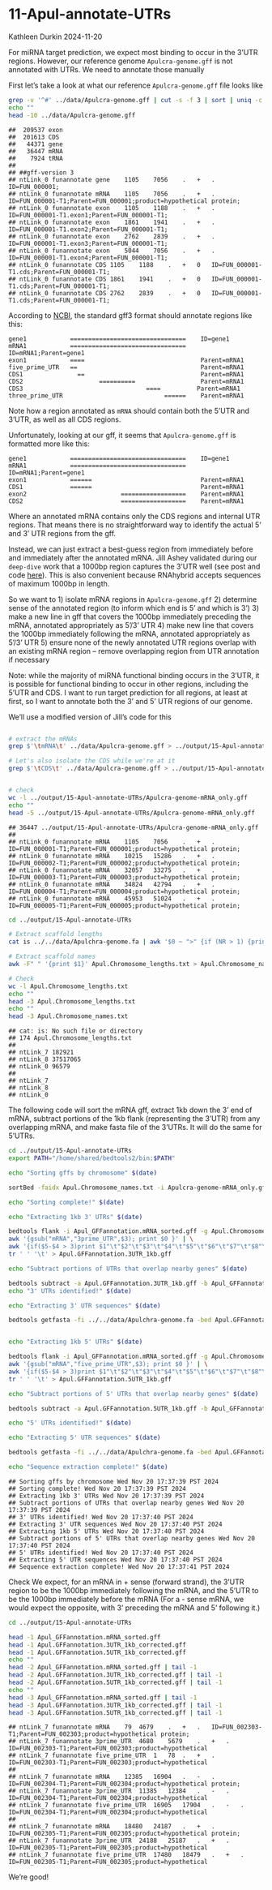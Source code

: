 11-Apul-annotate-UTRs
================
Kathleen Durkin
2024-11-20

For miRNA target prediction, we expect most binding to occur in the
3’UTR regions. However, our reference genome `Apulcra-genome.gff` is not
annotated with UTRs. We need to annotate those manually

First let’s take a look at what our reference `Apulcra-genome.gff` file
looks like

``` bash
grep -v '^#' ../data/Apulcra-genome.gff | cut -s -f 3 | sort | uniq -c | sort -rn
echo ""
head -10 ../data/Apulcra-genome.gff
```

    ##  209537 exon
    ##  201613 CDS
    ##   44371 gene
    ##   36447 mRNA
    ##    7924 tRNA
    ## 
    ## ##gff-version 3
    ## ntLink_0 funannotate gene    1105    7056    .   +   .   ID=FUN_000001;
    ## ntLink_0 funannotate mRNA    1105    7056    .   +   .   ID=FUN_000001-T1;Parent=FUN_000001;product=hypothetical protein;
    ## ntLink_0 funannotate exon    1105    1188    .   +   .   ID=FUN_000001-T1.exon1;Parent=FUN_000001-T1;
    ## ntLink_0 funannotate exon    1861    1941    .   +   .   ID=FUN_000001-T1.exon2;Parent=FUN_000001-T1;
    ## ntLink_0 funannotate exon    2762    2839    .   +   .   ID=FUN_000001-T1.exon3;Parent=FUN_000001-T1;
    ## ntLink_0 funannotate exon    5044    7056    .   +   .   ID=FUN_000001-T1.exon4;Parent=FUN_000001-T1;
    ## ntLink_0 funannotate CDS 1105    1188    .   +   0   ID=FUN_000001-T1.cds;Parent=FUN_000001-T1;
    ## ntLink_0 funannotate CDS 1861    1941    .   +   0   ID=FUN_000001-T1.cds;Parent=FUN_000001-T1;
    ## ntLink_0 funannotate CDS 2762    2839    .   +   0   ID=FUN_000001-T1.cds;Parent=FUN_000001-T1;

According to [NCBI](https://www.ncbi.nlm.nih.gov/genbank/genomes_gff/),
the standard gff3 format should annotate regions like this:

    gene1            ================================    ID=gene1
    mRNA1            ================================    ID=mRNA1;Parent=gene1
    exon1            ====                                Parent=mRNA1
    five_prime_UTR   ==                                  Parent=mRNA1
    CDS1               ==                                Parent=mRNA1
    CDS2                     ==========                  Parent=mRNA1
    CDS3                                  ====          Parent=mRNA1
    three_prime_UTR                            ======    Parent=mRNA1

Note how a region annotated as `mRNA` should contain both the 5’UTR and
3’UTR, as well as all CDS regions.

Unfortunately, looking at our gff, it seems that `Apulcra-genome.gff` is
formatted more like this:

    gene1            ================================    ID=gene1
    mRNA1            ================================    ID=mRNA1;Parent=gene1
    exon1            ======                              Parent=mRNA1
    CDS1             ======                              Parent=mRNA1
    exon2                          ==================    Parent=mRNA1
    CDS2                           ==================    Parent=mRNA1

Where an annotated mRNA contains only the CDS regions and internal UTR
regions. That means there is no straightforward way to identify the
actual 5’ and 3’ UTR regions from the gff.

Instead, we can just extract a best-guess region from immediately before
and immediately after the annotated mRNA. Jill Ashey validated during
our `deep-dive` work that a 1000bp region captures the 3’UTR well (see
post and code
[here](https://github.com/JillAshey/JillAshey_Putnam_Lab_Notebook/blob/master/_posts/2024-06-15-e5-deepdive-miRNA-TargetPrediction.md)).
This is also convenient because RNAhybrid accepts sequences of maximum
1000bp in length.

So we want to 1) isolate mRNA regions in `Apulcra-genome.gff` 2)
determine sense of the annotated region (to inform which end is 5’ and
which is 3’) 3) make a new line in gff that covers the 1000bp
immediately preceding the mRNA, annotated appropriately as 5’/3’ UTR 4)
make new line that covers the 1000bp immediately following the mRNA,
annotated appropriately as 5’/3’ UTR 5) ensure none of the newly
annotated UTR regions overlap with an existing mRNA region – remove
overlapping region from UTR annotation if necessary

Note: while the majority of miRNA functional binding occurs in the
3’UTR, it is possible for functional binding to occur in other regions,
including the 5’UTR and CDS. I want to run target prediction for all
regions, at least at first, so I want to annotate both the 3’ and 5’ UTR
regions of our genome.

We’ll use a modified version of Jill’s code for this

``` bash

# extract the mRNAs
grep $'\tmRNA\t' ../data/Apulcra-genome.gff > ../output/15-Apul-annotate-UTRs/Apulcra-genome-mRNA_only.gff

# Let's also isolate the CDS while we're at it
grep $'\tCDS\t' ../data/Apulcra-genome.gff > ../output/15-Apul-annotate-UTRs/Apulcra-genome-CDS_only.gff


# check
wc -l ../output/15-Apul-annotate-UTRs/Apulcra-genome-mRNA_only.gff
echo ""
head -5 ../output/15-Apul-annotate-UTRs/Apulcra-genome-mRNA_only.gff
```

    ## 36447 ../output/15-Apul-annotate-UTRs/Apulcra-genome-mRNA_only.gff
    ## 
    ## ntLink_0 funannotate mRNA    1105    7056    .   +   .   ID=FUN_000001-T1;Parent=FUN_000001;product=hypothetical protein;
    ## ntLink_0 funannotate mRNA    10215   15286   .   +   .   ID=FUN_000002-T1;Parent=FUN_000002;product=hypothetical protein;
    ## ntLink_0 funannotate mRNA    32057   33275   .   +   .   ID=FUN_000003-T1;Parent=FUN_000003;product=hypothetical protein;
    ## ntLink_0 funannotate mRNA    34824   42794   .   +   .   ID=FUN_000004-T1;Parent=FUN_000004;product=hypothetical protein;
    ## ntLink_0 funannotate mRNA    45953   51024   .   +   .   ID=FUN_000005-T1;Parent=FUN_000005;product=hypothetical protein;

``` bash
cd ../output/15-Apul-annotate-UTRs

# Extract scaffold lengths
cat is ../../data/Apulchra-genome.fa | awk '$0 ~ ">" {if (NR > 1) {print c;} c=0;printf substr($0,2,100) "\t"; } $0 !~ ">" {c+=length($0);} END { print c; }' > Apul.Chromosome_lengths.txt

# Extract scaffold names
awk -F" " '{print $1}' Apul.Chromosome_lengths.txt > Apul.Chromosome_names.txt

# Check
wc -l Apul.Chromosome_lengths.txt 
echo ""
head -3 Apul.Chromosome_lengths.txt 
echo ""
head -3 Apul.Chromosome_names.txt 
```

    ## cat: is: No such file or directory
    ## 174 Apul.Chromosome_lengths.txt
    ## 
    ## ntLink_7 182921
    ## ntLink_8 37517065
    ## ntLink_0 96579
    ## 
    ## ntLink_7
    ## ntLink_8
    ## ntLink_0

The following code will sort the mRNA gff, extract 1kb down the 3’ end
of mRNA, subtract portions of the 1kb flank (representing the 3’UTR)
from any overlapping mRNA, and make fasta file of the 3’UTRs. It will do
the same for 5’UTRs.

``` bash
cd ../output/15-Apul-annotate-UTRs
export PATH="/home/shared/bedtools2/bin:$PATH"

echo "Sorting gffs by chromosome" $(date)

sortBed -faidx Apul.Chromosome_names.txt -i Apulcra-genome-mRNA_only.gff > Apul_GFFannotation.mRNA_sorted.gff

echo "Sorting complete!" $(date)

echo "Extracting 1kb 3' UTRs" $(date)

bedtools flank -i Apul_GFFannotation.mRNA_sorted.gff -g Apul.Chromosome_lengths.txt -l 0 -r 1000 -s | \
awk '{gsub("mRNA","3prime_UTR",$3); print $0 }' | \
awk '{if($5-$4 > 3)print $1"\t"$2"\t"$3"\t"$4"\t"$5"\t"$6"\t"$7"\t"$8"\t"$9}' | \
tr ' ' '\t' > Apul.GFFannotation.3UTR_1kb.gff

echo "Subtract portions of UTRs that overlap nearby genes" $(date)

bedtools subtract -a Apul.GFFannotation.3UTR_1kb.gff -b Apul_GFFannotation.mRNA_sorted.gff > Apul.GFFannotation.3UTR_1kb_corrected.gff 
echo "3' UTRs identified!" $(date)

echo "Extracting 3' UTR sequences" $(date)

bedtools getfasta -fi ../../data/Apulchra-genome.fa -bed Apul.GFFannotation.3UTR_1kb_corrected.gff -fo Apul_3UTR_1kb.fasta -fullHeader


echo "Extracting 1kb 5' UTRs" $(date)

bedtools flank -i Apul_GFFannotation.mRNA_sorted.gff -g Apul.Chromosome_lengths.txt -l 1000 -r 0 -s | \
awk '{gsub("mRNA","five_prime_UTR",$3); print $0 }' | \
awk '{if($5-$4 > 3)print $1"\t"$2"\t"$3"\t"$4"\t"$5"\t"$6"\t"$7"\t"$8"\t"$9}' | \
tr ' ' '\t' > Apul.GFFannotation.5UTR_1kb.gff

echo "Subtract portions of 5' UTRs that overlap nearby genes" $(date)

bedtools subtract -a Apul.GFFannotation.5UTR_1kb.gff -b Apul_GFFannotation.mRNA_sorted.gff > Apul.GFFannotation.5UTR_1kb_corrected.gff

echo "5' UTRs identified!" $(date)

echo "Extracting 5' UTR sequences" $(date)

bedtools getfasta -fi ../../data/Apulchra-genome.fa -bed Apul.GFFannotation.5UTR_1kb_corrected.gff -fo Apul_5UTR_1kb.fasta -fullHeader

echo "Sequence extraction complete!" $(date)
```

    ## Sorting gffs by chromosome Wed Nov 20 17:37:39 PST 2024
    ## Sorting complete! Wed Nov 20 17:37:39 PST 2024
    ## Extracting 1kb 3' UTRs Wed Nov 20 17:37:39 PST 2024
    ## Subtract portions of UTRs that overlap nearby genes Wed Nov 20 17:37:39 PST 2024
    ## 3' UTRs identified! Wed Nov 20 17:37:40 PST 2024
    ## Extracting 3' UTR sequences Wed Nov 20 17:37:40 PST 2024
    ## Extracting 1kb 5' UTRs Wed Nov 20 17:37:40 PST 2024
    ## Subtract portions of 5' UTRs that overlap nearby genes Wed Nov 20 17:37:40 PST 2024
    ## 5' UTRs identified! Wed Nov 20 17:37:40 PST 2024
    ## Extracting 5' UTR sequences Wed Nov 20 17:37:40 PST 2024
    ## Sequence extraction complete! Wed Nov 20 17:37:41 PST 2024

Check We expect, for an mRNA in + sense (forward strand), the 3’UTR
region to be the 1000bp immediately following the mRNA, and the 5’UTR to
be the 1000bp immediately before the mRNA (For a - sense mRNA, we would
expect the opposite, with 3’ preceding the mRNA and 5’ following it.)

``` bash
cd ../output/15-Apul-annotate-UTRs

head -1 Apul_GFFannotation.mRNA_sorted.gff
head -1 Apul.GFFannotation.3UTR_1kb_corrected.gff
head -1 Apul.GFFannotation.5UTR_1kb_corrected.gff
echo ""
head -2 Apul_GFFannotation.mRNA_sorted.gff | tail -1
head -2 Apul.GFFannotation.3UTR_1kb_corrected.gff | tail -1
head -2 Apul.GFFannotation.5UTR_1kb_corrected.gff | tail -1
echo ""
head -3 Apul_GFFannotation.mRNA_sorted.gff | tail -1
head -3 Apul.GFFannotation.3UTR_1kb_corrected.gff | tail -1
head -3 Apul.GFFannotation.5UTR_1kb_corrected.gff | tail -1
```

    ## ntLink_7 funannotate mRNA    79  4679    .   +   .   ID=FUN_002303-T1;Parent=FUN_002303;product=hypothetical protein;
    ## ntLink_7 funannotate 3prime_UTR  4680    5679    .   +   .   ID=FUN_002303-T1;Parent=FUN_002303;product=hypothetical
    ## ntLink_7 funannotate five_prime_UTR  1   78  .   +   .   ID=FUN_002303-T1;Parent=FUN_002303;product=hypothetical
    ## 
    ## ntLink_7 funannotate mRNA    12385   16904   .   -   .   ID=FUN_002304-T1;Parent=FUN_002304;product=hypothetical protein;
    ## ntLink_7 funannotate 3prime_UTR  11385   12384   .   -   .   ID=FUN_002304-T1;Parent=FUN_002304;product=hypothetical
    ## ntLink_7 funannotate five_prime_UTR  16905   17904   .   -   .   ID=FUN_002304-T1;Parent=FUN_002304;product=hypothetical
    ## 
    ## ntLink_7 funannotate mRNA    18480   24187   .   +   .   ID=FUN_002305-T1;Parent=FUN_002305;product=hypothetical protein;
    ## ntLink_7 funannotate 3prime_UTR  24188   25187   .   +   .   ID=FUN_002305-T1;Parent=FUN_002305;product=hypothetical
    ## ntLink_7 funannotate five_prime_UTR  17480   18479   .   +   .   ID=FUN_002305-T1;Parent=FUN_002305;product=hypothetical

We’re good!
